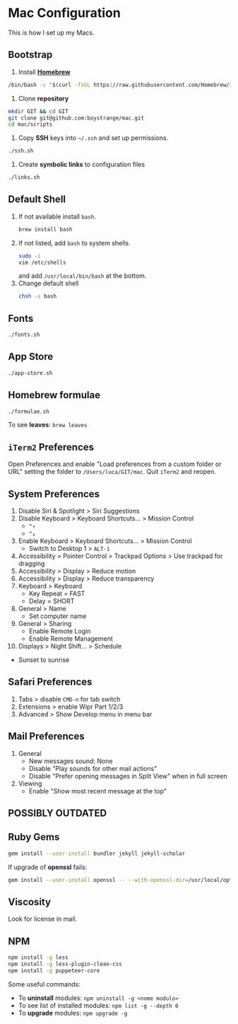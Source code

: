 # Mac Configuration

This is how I set up my Macs.

## Bootstrap

1. Install **[Homebrew](https://brew.sh)**

``` bash
/bin/bash -c "$(curl -fsSL https://raw.githubusercontent.com/Homebrew/install/HEAD/install.sh)"
```

1. Clone **repository**

```bash
mkdir GIT && cd GIT
git clone git@github.com:boystrange/mac.git
cd mac/scripts
```

1. Copy **SSH** keys into `~/.ssh` and set up permissions.

``` bash
./ssh.sh
```

1. Create **symbolic links** to configuration files

``` bash
./links.sh
```

## Default Shell

1. If not available install `bash`.
   ``` bash
   brew install bash
   ```
2. If not listed, add `bash` to system shells.
   ``` bash
   sudo -i
   vim /etc/shells
   ```
   and add `/usr/local/bin/bash` at the bottom.
3. Change default shell
   ``` bash
   chsh -s bash
   ```

## Fonts

``` bash
./fonts.sh
```

## App Store

``` bash
./app-store.sh
```

## Homebrew formulae

``` bash
./formulae.sh
```

To see **leaves**: `brew leaves`

## `iTerm2` Preferences

Open Preferences and enable "Load preferences from a custom folder
or URL" setting the folder to `/Users/luca/GIT/mac`. Quit `iTerm2`
and reopen.

## System Preferences

1. Disable Siri & Spotlight > Siri Suggestions
2. Disable Keyboard > Keyboard Shortcuts... > Mission Control
   * `^↑`
   * `^↓`
3. Enable Keyboard > Keyboard Shortcuts... > Mission Control
   * Switch to Desktop 1 > `ALT-1`
4. Accessibility > Pointer Control > Trackpad Options > Use trackpad for dragging
5. Accessibility > Display > Reduce motion
6. Accessibility > Display > Reduce transparency
7. Keyboard > Keyboard
   * Key Repeat = FAST
   * Delay = SHORT
8. General > Name
   * Set computer name
9. General > Sharing
   * Enable Remote Login
   * Enable Remote Management
10. Displays > Night Shift... > Schedule
   * Sunset to sunrise

## Safari Preferences

1. Tabs > disable `CMD-n` for tab switch
2. Extensions > enable Wipr Part 1/2/3
3. Advanced > Show Develop menu in menu bar

## Mail Preferences

1. General
   * New messages sound: None
   * Disable "Play sounds for other mail actions"
   * Disable "Prefer opening messages in Split View" when in full screen
2. Viewing
   * Enable "Show most recent message at the top"

## POSSIBLY OUTDATED

## Ruby Gems

``` bash
gem install --user-install bundler jekyll jekyll-scholar
```

If upgrade of **openssl** fails:

``` bash
gem install --user-install openssl -- --with-openssl-dir=/usr/local/opt/openssl
```

## Viscosity

Look for license in mail.

## NPM

``` bash
npm install -g less
npm install -g less-plugin-clean-css
npm install -g puppeteer-core
```

Some useful commands:

* To **uninstall** modules: `npm uninstall -g <nome modulo>`
* To see list of installed modules: `npm list -g --depth 0`
* To **upgrade** modules: `npm upgrade -g`
